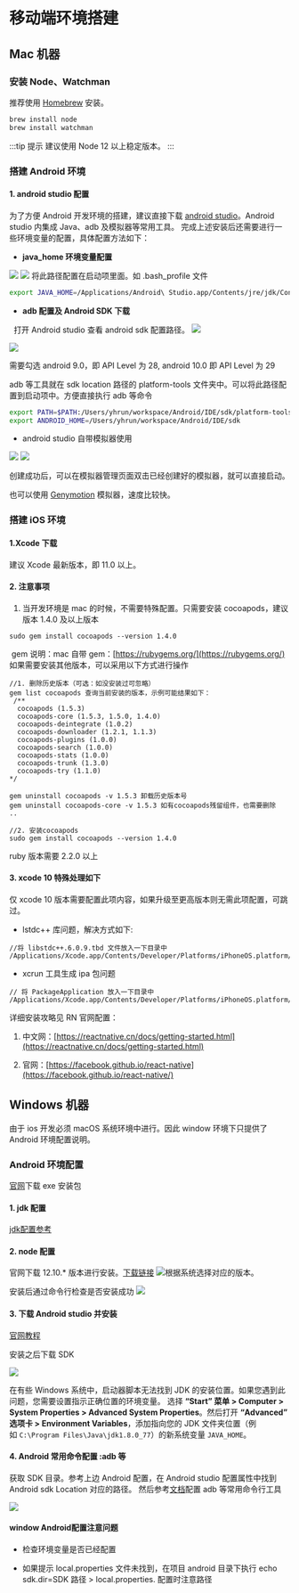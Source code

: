 # 移动端环境搭建

## Mac 机器

### 安装 Node、Watchman

推荐使用 [Homebrew](https://brew.sh/index_zh-cn) 安装。

```bash
brew install node
brew install watchman
```

:::tip 提示
建议使用 Node 12 以上稳定版本。
:::


### 搭建 Android 环境
#### 1. android studio 配置
为了方便 Android 开发环境的搭建，建议直接下载 [android studio](https://developer.android.com/studio/)。Android studio 内集成 Java、adb 及模拟器等常用工具。
完成上述安装后还需要进行一些环境变量的配置，具体配置方法如下：

- **java_home 环境变量配置**

![](https://terminus-paas.oss-cn-hangzhou.aliyuncs.com/paas-doc/2021/08/19/8cb69de3-e5d6-4974-9648-95591fefbbdc.png)
![](https://terminus-paas.oss-cn-hangzhou.aliyuncs.com/paas-doc/2021/08/23/c8834b07-7917-4f5b-89cc-d2ef9ff07fe2.png)
将此路径配置在启动项里面。如 .bash_profile 文件

```bash
export JAVA_HOME=/Applications/Android\ Studio.app/Contents/jre/jdk/Contents/Home
```


- **adb 配置及 Android SDK 下载**

  打开 Android studio 查看 android sdk  配置路径。
![](https://terminus-paas.oss-cn-hangzhou.aliyuncs.com/paas-doc/2021/08/23/ac41ba7d-d92a-4a94-9e10-5cb5742a4c11.png)


![](https://terminus-paas.oss-cn-hangzhou.aliyuncs.com/paas-doc/2021/08/23/3ca51f75-339f-49a8-9c63-50603400b899.png)


需要勾选 android 9.0，即 API Level 为 28, android 10.0 即 API Level 为 29


adb 等工具就在 sdk location 路径的 platform-tools 文件夹中。可以将此路径配置到启动项中。方便直接执行 adb 等命令
```bash
export PATH=$PATH:/Users/yhrun/workspace/Android/IDE/sdk/platform-tools
export ANDROID_HOME=/Users/yhrun/workspace/Android/IDE/sdk
```


- android studio 自带模拟器使用

![](https://terminus-paas.oss-cn-hangzhou.aliyuncs.com/paas-doc/2021/08/23/d823efb9-33db-44fc-86df-e4ed83583e81.png)
![](https://terminus-paas.oss-cn-hangzhou.aliyuncs.com/paas-doc/2021/08/23/03a33949-fe8f-44af-b23d-2446efe2bfc0.png)


创建成功后，可以在模拟器管理页面双击已经创建好的模拟器，就可以直接启动。


也可以使用 [Genymotion](http://www.genymotion.net/) 模拟器，速度比较快。


### 搭建 iOS 环境
#### 1.Xcode 下载
建议 Xcode 最新版本，即 11.0 以上。


#### 2. 注意事项

1. 当开发环境是 mac 的时候，不需要特殊配置。只需要安装 cocoapods，建议版本 1.4.0 及以上版本
```basic
sudo gem install cocoapods --version 1.4.0
```

 gem 说明：mac 自带 gem：[https://rubygems.org/](https://rubygems.org/)
如果需要安装其他版本，可以采用以下方式进行操作

```basic
//1. 删除历史版本（可选：如没安装过可忽略）
gem list cocoapods 查询当前安装的版本，示例可能结果如下：
 /**
  cocoapods (1.5.3)
  cocoapods-core (1.5.3, 1.5.0, 1.4.0)
  cocoapods-deintegrate (1.0.2)
  cocoapods-downloader (1.2.1, 1.1.3)
  cocoapods-plugins (1.0.0)
  cocoapods-search (1.0.0)
  cocoapods-stats (1.0.0)
  cocoapods-trunk (1.3.0)
  cocoapods-try (1.1.0)
*/

gem uninstall cocoapods -v 1.5.3 卸载历史版本号
gem uninstall cocoapods-core -v 1.5.3 如有cocoapods残留组件，也需要删除
..

//2. 安装cocoapods
sudo gem install cocoapods --version 1.4.0
```


ruby 版本需要 2.2.0 以上


#### 3. xcode 10 特殊处理如下
仅 xcode 10 版本需要配置此项内容，如果升级至更高版本则无需此项配置，可跳过。

- lstdc++ 库问题，解决方式如下:
```
//将 libstdc++.6.0.9.tbd 文件放入一下目录中
/Applications/Xcode.app/Contents/Developer/Platforms/iPhoneOS.platform/Developer/SDKs/iPhoneOS.sdk/usr/lib
```

- xcrun 工具生成 ipa 包问题
```
// 将 PackageApplication 放入一下目录中
/Applications/Xcode.app/Contents/Developer/Platforms/iPhoneOS.platform/Developer/usr/bin
```


详细安装攻略见 RN 官网配置：

1. 中文网：[https://reactnative.cn/docs/getting-started.html](https://reactnative.cn/docs/getting-started.html)

1. 官网：[https://facebook.github.io/react-native](https://facebook.github.io/react-native/)




## Windows 机器

由于 ios 开发必须 macOS 系统环境中进行。因此 window 环境下只提供了 Android 环境配置说明。

### Android 环境配置

[官网](https://developer.android.com/studio/)下载 exe 安装包

#### 1. jdk 配置
[jdk配置参考](https://www.cnblogs.com/liuhongfeng/p/4177568.html)


#### 2. node 配置
官网下载 12.10.* 版本进行安装。[下载链接](https://nodejs.org/download/release/v12.10.0/)
![](https://intranetproxy.alipay.com/skylark/lark/0/2020/png/114906/1592203354082-ca647b98-3d75-4834-99e6-013e471e0c3b.png)根据系统选择对应的版本。

安装后通过命令行检查是否安装成功
![](https://terminus-paas.oss-cn-hangzhou.aliyuncs.com/paas-doc/2021/08/23/59621266-f812-4f04-b3ab-6edb8d20c884.png)


#### 3. 下载 Android studio 并安装
[官网教程](https://developer.android.com/studio/install)


安装之后下载 SDK


![](https://terminus-paas.oss-cn-hangzhou.aliyuncs.com/paas-doc/2021/08/23/26cdd3d0-24fb-40ca-b1e3-2742b2ebc29d.png)

在有些 Windows 系统中，启动器脚本无法找到 JDK 的安装位置。如果您遇到此问题，您需要设置指示正确位置的环境变量。
选择 **“Start” 菜单 > Computer > System Properties > Advanced System Properties**。然后打开 **“Advanced” 选项卡 > Environment Variables**，添加指向您的 JDK 文件夹位置（例如 `C:\Program Files\Java\jdk1.8.0_77`）的新系统变量 `JAVA_HOME`。


#### 4. Android 常用命令配置 :adb 等
获取 SDK 目录。参考上边 Android 配置，在 Android studio 配置属性中找到 Android sdk Location 对应的路径。
然后参考[文档](https://www.cnblogs.com/cnwutianhao/p/6557571.html)配置 adb 等常用命令行工具


![](https://terminus-paas.oss-cn-hangzhou.aliyuncs.com/paas-doc/2021/08/23/7633f491-167b-485b-a0d7-625de55fa11f.png)




#### window Android配置注意问题

- 检查环境变量是否已经配置

- 如果提示 local.properties 文件未找到，在项目 android 目录下执行 echo sdk.dir=SDK 路径 > local.properties. 配置时注意路径
